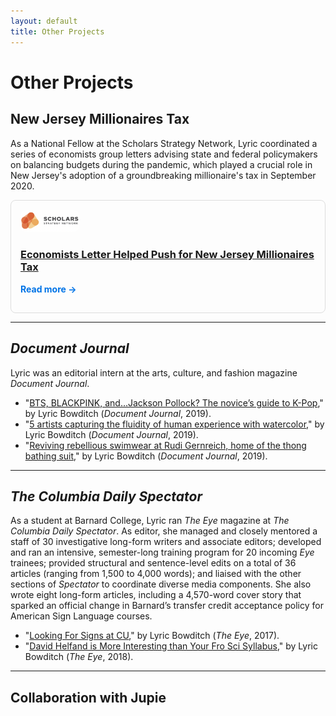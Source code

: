 ```yaml
---
layout: default
title: Other Projects
---
```


# Other Projects

## New Jersey Millionaires Tax

As a National Fellow at the Scholars Strategy Network, Lyric coordinated a series of economists group letters advising state and federal policymakers on balancing budgets during the pandemic, which played a crucial role in New Jersey's adoption of a groundbreaking millionaire's tax in September 2020.

<div style="border: 1px solid #ddd; padding: 15px; max-width: 500px; border-radius: 8px;">
  <a href="https://scholars.org/features/economists-letter-helped-push-new-jersey" target="_blank">
    <img src=/assets/SSN.png/ 
         alt="Scholars.org Logo" width="20%" style="border-radius: 8px;">
  </a>
  <h3>
    <a href="https://scholars.org/features/economists-letter-helped-push-new-jersey" target="_blank">
      Economists Letter Helped Push for New Jersey Millionaires Tax
    </a>
  </h3>
  <p>
    <a href="https://scholars.org/features/economists-letter-helped-push-new-jersey" 
       target="_blank" style="text-decoration: none; color: #0073e6; font-weight: bold;">
      Read more →
    </a>
  </p>
</div>


* * *

## <i>Document Journal</i>

Lyric was an editorial intern at the arts, culture, and fashion magazine <i>Document Journal</i>. 

* "<a href="https://www.documentjournal.com/2019/08/bts-blackpink-and-jackson-pollock-the-novices-guide-to-k-pop/">BTS, BLACKPINK, and…Jackson Pollock? The novice’s guide to K-Pop</a>," by Lyric Bowditch (<i>Document Journal</i>, 2019).
* "<a href="https://www.documentjournal.com/2019/07/five-artists-use-watercolor-to-capture-the-fluidity-of-the-human-form-tschabalala-self-mats-gustafson/">5 artists capturing the fluidity of human experience with watercolor</a>," by Lyric Bowditch (<i>Document Journal</i>, 2019).
* "<a href="https://www.documentjournal.com/2019/08/reviving-rebellious-swimwear-at-rudi-gernreich-home-of-the-thong-bathing-suit/">Reviving rebellious swimwear at Rudi Gernreich, home of the thong bathing suit</a>," by Lyric Bowditch (<i>Document Journal</i>, 2019).

* * *

## <i>The Columbia Daily Spectator</i>

As a student at Barnard College, Lyric ran <i>The Eye</i> magazine at <i>The Columbia Daily Spectator</i>. As editor, she managed and closely mentored a staff of 30 investigative long-form writers and associate editors; developed and ran an intensive, semester-long training program for 20 incoming <i>Eye</i> trainees; provided structural and sentence-level edits on a total of 36 articles (ranging from 1,500 to 4,000 words); and liaised with the other sections of <i>Spectator</i> to coordinate diverse media components. She also wrote eight long-form articles, including a 4,570-word cover story that sparked an official change in Barnard’s transfer credit acceptance policy for American Sign Language courses. 

* "<a href="http://features.columbiaspectator.com/eye/2017/02/21/looking-for-signs-at-cu/">Looking For Signs at CU</a>," by Lyric Bowditch (<i>The Eye</i>, 2017).
* "<a href="https://www.columbiaspectator.com/the-eye/2018/03/23/david-helfand-is-more-interesting-than-your-fro-sci-syllabus/">David Helfand is More Interesting than Your Fro Sci Syllabus</a>," by Lyric Bowditch (<i>The Eye</i>, 2018).

* * *

## Collaboration with Jupie

